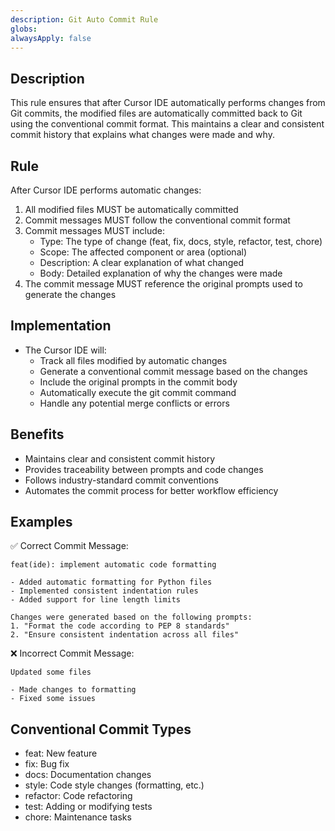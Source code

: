 ```yaml
---
description: Git Auto Commit Rule
globs: 
alwaysApply: false
---
```

## Description
This rule ensures that after Cursor IDE automatically performs changes from Git commits, the modified files are automatically committed back to Git using the conventional commit format. This maintains a clear and consistent commit history that explains what changes were made and why.

## Rule
After Cursor IDE performs automatic changes:
1. All modified files MUST be automatically committed
2. Commit messages MUST follow the conventional commit format
3. Commit messages MUST include:
   - Type: The type of change (feat, fix, docs, style, refactor, test, chore)
   - Scope: The affected component or area (optional)
   - Description: A clear explanation of what changed
   - Body: Detailed explanation of why the changes were made
4. The commit message MUST reference the original prompts used to generate the changes

## Implementation
- The Cursor IDE will:
  - Track all files modified by automatic changes
  - Generate a conventional commit message based on the changes
  - Include the original prompts in the commit body
  - Automatically execute the git commit command
  - Handle any potential merge conflicts or errors

## Benefits
- Maintains clear and consistent commit history
- Provides traceability between prompts and code changes
- Follows industry-standard commit conventions
- Automates the commit process for better workflow efficiency

## Examples
✅ Correct Commit Message:
```
feat(ide): implement automatic code formatting

- Added automatic formatting for Python files
- Implemented consistent indentation rules
- Added support for line length limits

Changes were generated based on the following prompts:
1. "Format the code according to PEP 8 standards"
2. "Ensure consistent indentation across all files"
```

❌ Incorrect Commit Message:
```
Updated some files

- Made changes to formatting
- Fixed some issues
```

## Conventional Commit Types
- feat: New feature
- fix: Bug fix
- docs: Documentation changes
- style: Code style changes (formatting, etc.)
- refactor: Code refactoring
- test: Adding or modifying tests
- chore: Maintenance tasks
